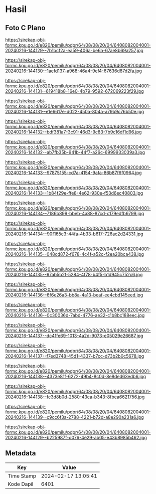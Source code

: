 # Hasil

## Foto C Plano

https://sirekap-obj-formc.kpu.go.id/e820/pemilu/pdpr/64/08/08/20/04/6408082004001-20240216-144129--7b1bcf2a-ea59-406a-be6a-67ae8b69a257.jpg

https://sirekap-obj-formc.kpu.go.id/e820/pemilu/pdpr/64/08/08/20/04/6408082004001-20240216-144130--1aefd137-a968-46a4-9ef4-67636d87d2fa.jpg

https://sirekap-obj-formc.kpu.go.id/e820/pemilu/pdpr/64/08/08/20/04/6408082004001-20240216-144131--619418b8-16e0-4b79-9592-672069223f29.jpg

https://sirekap-obj-formc.kpu.go.id/e820/pemilu/pdpr/64/08/08/20/04/6408082004001-20240216-144131--e1e6617e-d022-450a-804a-a79b9c76b50e.jpg

https://sirekap-obj-formc.kpu.go.id/e820/pemilu/pdpr/64/08/08/20/04/6408082004001-20240216-144132--bdf381a7-3c91-46d3-9c83-7b9c16df1d96.jpg

https://sirekap-obj-formc.kpu.go.id/e820/pemilu/pdpr/64/08/08/20/04/6408082004001-20240216-144132--ab7fb35b-941b-44f7-a26c-6999933039a3.jpg

https://sirekap-obj-formc.kpu.go.id/e820/pemilu/pdpr/64/08/08/20/04/6408082004001-20240216-144133--97875155-cd7a-4154-9afa-86b87f6f0964.jpg

https://sirekap-obj-formc.kpu.go.id/e820/pemilu/pdpr/64/08/08/20/04/6408082004001-20240216-144133--1b84f29e-ffe8-4e62-930e-f53d6ec40803.jpg

https://sirekap-obj-formc.kpu.go.id/e820/pemilu/pdpr/64/08/08/20/04/6408082004001-20240216-144134--7186b899-bbeb-4a88-87cd-c179edfb6799.jpg

https://sirekap-obj-formc.kpu.go.id/e820/pemilu/pdpr/64/08/08/20/04/6408082004001-20240216-144134--90f165c3-44fa-4b33-b617-726ac2d24331.jpg

https://sirekap-obj-formc.kpu.go.id/e820/pemilu/pdpr/64/08/08/20/04/6408082004001-20240216-144135--048cd872-f678-4c4f-a52c-f2ea20bca438.jpg

https://sirekap-obj-formc.kpu.go.id/e820/pemilu/pdpr/64/08/08/20/04/6408082004001-20240216-144135--97ab5b2f-5284-4f78-b4f5-b1d945c752c6.jpg

https://sirekap-obj-formc.kpu.go.id/e820/pemilu/pdpr/64/08/08/20/04/6408082004001-20240216-144136--6f6e26a3-bb8a-4a13-beaf-ee4cbd145eed.jpg

https://sirekap-obj-formc.kpu.go.id/e820/pemilu/pdpr/64/08/08/20/04/6408082004001-20240216-144136--0c30036d-7abd-4776-ae32-c1b8bc188eec.jpg

https://sirekap-obj-formc.kpu.go.id/e820/pemilu/pdpr/64/08/08/20/04/6408082004001-20240216-144137--dc41fe69-1013-4a2d-9073-e05029e26687.jpg

https://sirekap-obj-formc.kpu.go.id/e820/pemilu/pdpr/64/08/08/20/04/6408082004001-20240216-144137--f7ed3748-45d1-4337-b7cc-d73b2b0c5678.jpg

https://sirekap-obj-formc.kpu.go.id/e820/pemilu/pdpr/64/08/08/20/04/6408082004001-20240216-144138--4373e81f-6272-49b4-8c0d-8e8ded63edb6.jpg

https://sirekap-obj-formc.kpu.go.id/e820/pemilu/pdpr/64/08/08/20/04/6408082004001-20240216-144138--fc3d8b0d-2580-43ca-b343-8fbea6621756.jpg

https://sirekap-obj-formc.kpu.go.id/e820/pemilu/pdpr/64/08/08/20/04/6408082004001-20240216-144139--c9cc6f3a-2788-4221-b72d-a8e290a231a6.jpg

https://sirekap-obj-formc.kpu.go.id/e820/pemilu/pdpr/64/08/08/20/04/6408082004001-20240216-144129--b225987f-d076-4e29-ab05-e43b8985b462.jpg


## Metadata

| Key        | Value               |
| ---------- | ------------------- |
| Time Stamp | 2024-02-17 13:05:41 |
| Kode Dapil | 6401                |



